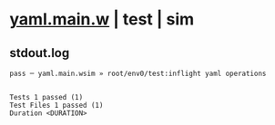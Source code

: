 # [yaml.main.w](../../../../../../examples/tests/sdk_tests/fs/yaml.main.w) | test | sim

## stdout.log
```log
pass ─ yaml.main.wsim » root/env0/test:inflight yaml operations
 
 
Tests 1 passed (1)
Test Files 1 passed (1)
Duration <DURATION>
```

